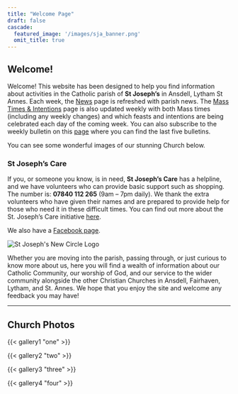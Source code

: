 ```yaml
---
title: "Welcome Page"
draft: false
cascade:
  featured_image: '/images/sja_banner.png'
  omit_title: true
---
```


## Welcome!

Welcome! This website has been designed to help you find information about activities in the Catholic parish of **St Joseph’s** in Ansdell, Lytham St Annes. Each week, the [News](http://localhost:1313/news/) page is refreshed with parish news. The [Mass Times & Intentions](http://localhost:1313/mass-times/) page is also updated weekly with both Mass times (including any weekly changes) and which feasts and intentions are being celebrated each day of the coming week. You can also subscribe to the weekly bulletin on this [page](http://localhost:1313/bulletins/) where you can find the last five bulletins.

You can see some wonderful images of our stunning Church below.

### St Joseph’s Care

If you, or someone you know, is in need, **St Joseph’s Care** has a helpline, and we have volunteers who can provide basic support such as shopping. The number is: **07840 112 265** (9am – 7pm daily). We thank the extra volunteers who have given their names and are prepared to provide help for those who need it in these difficult times. You can find out more about the St. Joseph’s Care initiative [here](https://st-josephsansdell.net/st-josephs-care/).

We also have a [Facebook page](https://www.facebook.com/pages/St-Josephs-Roman-Catholic-Church-Ansdell/230000653837017).

![St Joseph's New Circle Logo](https://st-josephsansdell.net/wp-content/uploads/2015/06/St-Josephs-New-Circle-Logo-HD-Colour1.png)

Whether you are moving into the parish, passing through, or just curious to know more about us, here you will find a wealth of information about our Catholic Community, our worship of God, and our service to the wider community alongside the other Christian Churches in Ansdell, Fairhaven, Lytham, and St. Annes. We hope that you enjoy the site and welcome any feedback you may have!

---

## Church Photos
{{< gallery1 "one" >}}

{{< gallery2 "two" >}}

{{< gallery3 "three" >}}

{{< gallery4 "four" >}}
